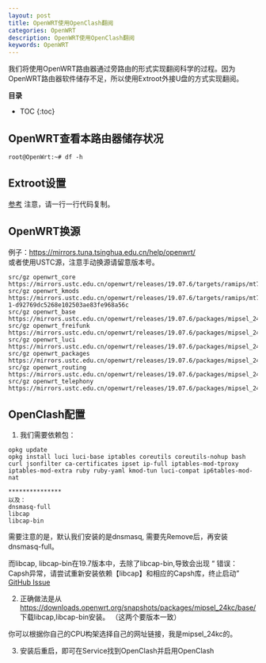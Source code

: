 ```yaml
---
layout: post
title: OpenWRT使用OpenClash翻阅
categories: OpenWRT
description: OpenWRT使用OpenClash翻阅
keywords: OpenWRT
---
```




我们将使用OpenWRT路由器通过旁路由的形式实现翻阅科学的过程。因为OpenWRT路由器软件储存不足，所以使用Extroot外接U盘的方式实现翻阅。


**目录**

* TOC
{:toc}

## OpenWRT查看本路由器储存状况

```
root@OpenWrt:~# df -h

```

## Extroot设置
[参考](https://openwrt.org/docs/guide-user/additional-software/extroot_configuration)
注意，请一行一行代码复制。  


## OpenWRT换源
例子：<https://mirrors.tuna.tsinghua.edu.cn/help/openwrt/>  
或者使用USTC源，注意手动换源请留意版本号。
```
src/gz openwrt_core https://mirrors.ustc.edu.cn/openwrt/releases/19.07.6/targets/ramips/mt76x8/packages
src/gz openwrt_kmods https://mirrors.ustc.edu.cn/openwrt/releases/19.07.6/targets/ramips/mt76x8/kmods/4.14.215-1-d92769dc5268e102503ae83fe968a56c
src/gz openwrt_base https://mirrors.ustc.edu.cn/openwrt/releases/19.07.6/packages/mipsel_24kc/base
src/gz openwrt_freifunk https://mirrors.ustc.edu.cn/openwrt/releases/19.07.6/packages/mipsel_24kc/freifunk
src/gz openwrt_luci https://mirrors.ustc.edu.cn/openwrt/releases/19.07.6/packages/mipsel_24kc/luci
src/gz openwrt_packages https://mirrors.ustc.edu.cn/openwrt/releases/19.07.6/packages/mipsel_24kc/packages
src/gz openwrt_routing https://mirrors.ustc.edu.cn/openwrt/releases/19.07.6/packages/mipsel_24kc/routing
src/gz openwrt_telephony https://mirrors.ustc.edu.cn/openwrt/releases/19.07.6/packages/mipsel_24kc/telephony
```

## OpenClash配置
1. 我们需要依赖包：
```
opkg update
opkg install luci luci-base iptables coreutils coreutils-nohup bash curl jsonfilter ca-certificates ipset ip-full iptables-mod-tproxy iptables-mod-extra ruby ruby-yaml kmod-tun luci-compat ip6tables-mod-nat

***************
以及：
dnsmasq-full
libcap
libcap-bin
```
需要注意的是，默认我们安装的是dnsmasq, 需要先Remove后，再安装dnsmasq-full。  

而libcap, libcap-bin在19.7版本中，去除了libcap-bin,导致会出现
“
错误：Capsh异常，请尝试重新安装依赖【libcap】和相应的Capsh库，终止启动”  
[GitHub Issue](https://github.com/vernesong/openclash/issues/885)  

2. 正确做法是从<https://downloads.openwrt.org/snapshots/packages/mipsel_24kc/base/>下载libcap,libcap-bin安装。 （这两个要版本一致）  

你可以根据你自己的CPU构架选择自己的网址链接，我是mipsel_24kc的。

3. 安装后重启，即可在Service找到OpenClash并启用OpenClash
